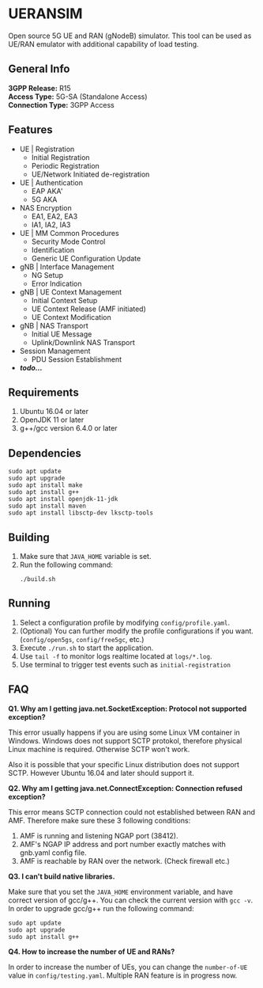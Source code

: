 # UERANSIM
Open source 5G UE and RAN (gNodeB) simulator. This tool can be used as UE/RAN emulator with additional capability of load testing.

##  General Info  
**3GPP Release:** R15  
**Access Type:** 5G-SA (Standalone Access)  
**Connection Type:** 3GPP Access  

## Features 
- UE | Registration
  - Initial Registration
  - Periodic Registration
  - UE/Network Initiated de-registration
- UE | Authentication
  - EAP AKA'
  - 5G AKA
- NAS Encryption
    - EA1, EA2, EA3
    - IA1, IA2, IA3
- UE | MM Common Procedures
  - Security Mode Control
  - Identification
  - Generic UE Configuration Update
- gNB | Interface Management
  - NG Setup
  - Error Indication
- gNB | UE Context Management
  - Initial Context Setup
  - UE Context Release (AMF initiated)
  - UE Context Modification
- gNB | NAS Transport
  - Initial UE Message
  - Uplink/Downlink NAS Transport
- Session Management
  - PDU Session Establishment
- ***todo...***
      
##  Requirements
1. Ubuntu 16.04 or later 
2. OpenJDK 11 or later
3. g++/gcc version 6.4.0 or later

## Dependencies
```
sudo apt update
sudo apt upgrade
sudo apt install make
sudo apt install g++
sudo apt install openjdk-11-jdk
sudo apt install maven
sudo apt install libsctp-dev lksctp-tools
```

## Building
1. Make sure that `JAVA_HOME` variable is set.
2. Run the following command:
    ```
    ./build.sh
    ```


## Running
1. Select a configuration profile by modifying `config/profile.yaml`.
2. (Optional)  You can further modify the profile configurations if you want. (`config/open5gs`, `config/free5gc`, etc.)
3. Execute `./run.sh` to start the application.
4. Use `tail -f` to monitor logs realtime located at `logs/*.log`.
5. Use terminal to trigger test events such as `initial-registration`

## FAQ

**Q1. Why am I getting java.net.SocketException: Protocol not supported exception?**  

This error usually happens if you are using some Linux VM container in Windows. Windows does not support SCTP protokol, therefore physical Linux machine is required. Otherwise SCTP won't work.

Also it is possible that your specific Linux distribution does not support SCTP. However Ubuntu 16.04 and later should support it. 

**Q2. Why am I getting java.net.ConnectException: Connection refused exception?**  

This error means SCTP connection could not established between RAN and AMF. Therefore make sure these 3 following conditions:

1. AMF is running and listening NGAP port (38412).
2. AMF's NGAP IP address and port number exactly matches with gnb.yaml config file.
3. AMF is reachable by RAN over the network. (Check firewall etc.)
  

**Q3. I can't build native libraries.**

Make sure that you set the `JAVA_HOME` environment variable, and have correct version of gcc/g++. You can check the current version with `gcc -v`. In order to upgrade gcc/g++ run the following command:
```
sudo apt update
sudo apt upgrade
sudo apt install g++
``` 

**Q4. How to increase the number of UE and RANs?**

In order to increase the number of UEs, you can change the `number-of-UE` value in `config/testing.yaml`. Multiple RAN feature is in progress now.
